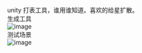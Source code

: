 unity 打表工具，谁用谁知道。喜欢的给星扩散。  
生成工具  
![image](https://github.com/liushijiegame/ExcelAssetTool/assets/13254710/2b7a244f-8821-45b9-a15c-63af420e0b1b)  
测试场景  
![image](https://github.com/liushijiegame/ExcelAssetTool/assets/13254710/05337fc8-b217-446f-9ed7-7f29abaa4904)
